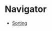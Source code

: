 # Navigator

* [Sorting](https://github.com/vnfdusdl/computer-science/blob/main/Algorithm/Sorting/ReadMe.md)
